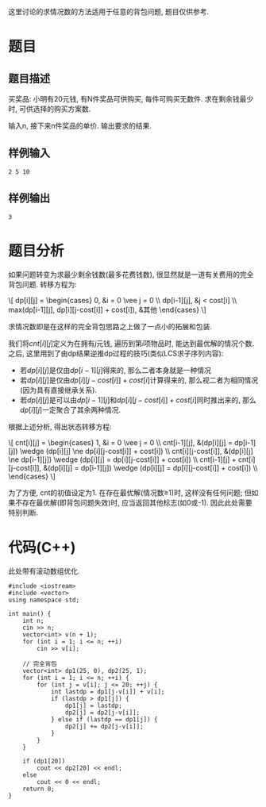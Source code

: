 这里讨论的求情况数的方法适用于任意的背包问题, 题目仅供参考.

# 题目
## 题目描述
买奖品: 小明有20元钱, 有N件奖品可供购买, 每件可购买无数件. 求在剩余钱最少时, 可供选择的购买方案数.

输入n, 接下来n件奖品的单价. 输出要求的结果.

## 样例输入
```text
2 5 10
```

## 样例输出
```text
3
```

# 题目分析
如果问题转变为求最少剩余钱数(最多花费钱数), 很显然就是一道有关费用的完全背包问题. 转移方程为:

<latex>
\[
dp[i][j] = \begin{cases}
           0,                                           &i = 0 \vee j = 0 \\
		   dp[i-1][j],                                  &j < cost[i] \\
		   max(dp[i-1][j], dp[i][j-cost[i]] + cost[i]), &其他
		   \end{cases}
\]
</latex>

求情况数即是在这样的完全背包思路之上做了一点小的拓展和包装.

我们将$cnt[i][j]$定义为在拥有$j$元钱, 遍历到第$i$项物品时, 能达到最优解的情况个数. 之后, 这里用到了由dp结果逆推dp过程的技巧(类似LCS求子序列内容):
- 若$dp[i][j]$是仅由$dp[i-1][j]$得来的, 那么二者本身就是一种情况
- 若$dp[i][j]$是仅由$dp[i][j-cost[i]] + cost[i]$计算得来的, 那么视二者为相同情况(因为具有直接继承关系).
- 若$dp[i][j]$是可以由$dp[i-1][j]$和$dp[i][j-cost[i]] + cost[i]$同时推出来的, 那么$dp[i][j]$一定聚合了其余两种情况.

根据上述分析, 得出状态转移方程:

<latex>
\[
cnt[i][j] = \begin{cases}
            1,                               &i = 0 \vee j = 0 \\
		    cnt[i-1][j],                     &(dp[i][j] = dp[i-1][j]) \wedge (dp[i][j] \ne dp[i][j-cost[i]] + cost[i]) \\
		    cnt[i][j-cost[i]],               &(dp[i][j] \ne dp[i-1][j]) \wedge (dp[i][j] = dp[i][j-cost[i]] + cost[i]) \\
		    cnt[i-1][j] + cnt[i][j-cost[i]], &(dp[i][j] = dp[i-1][j]) \wedge (dp[i][j] = dp[i][j-cost[i]] + cost[i]) \\
		    \end{cases}
\]
</latex>

为了方便, cnt的初值设定为1. 在存在最优解(情况数$\ge$1)时, 这样没有任何问题; 但如果不存在最优解(即背包问题失效)时, 应当返回其他标志(如0或-1). 因此此处需要特别判断.

# 代码(C++)
此处带有滚动数组优化.

```
#include <iostream>
#include <vector>
using namespace std;

int main() {
	int n;
	cin >> n;
	vector<int> v(n + 1);
	for (int i = 1; i <= n; ++i)
		cin >> v[i];
	
	// 完全背包
	vector<int> dp1(25, 0), dp2(25, 1);
	for (int i = 1; i <= n; ++i) {
		for (int j = v[i]; j <= 20; ++j) {
			int lastdp = dp1[j-v[i]] + v[i];
			if (lastdp > dp1[j]) {
				dp1[j] = lastdp;
				dp2[j] = dp2[j-v[i]];
			} else if (lastdp == dp1[j]) {
				dp2[j] += dp2[j-v[i]];
			}
		}
	}

	if (dp1[20])
		cout << dp2[20] << endl;
	else
		cout << 0 << endl;
	return 0;
}

```

